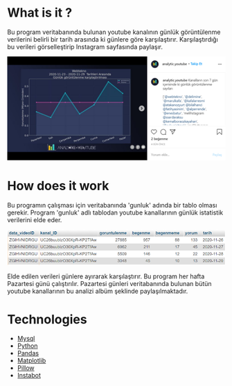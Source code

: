 # What is it ?

  
Bu program veritabanında bulunan youtube kanalının günlük görüntülenme verilerini belirli bir tarih arasında ki günlere göre karşılaştırır. Karşılaştırdığı bu verileri görselleştirip Instagram sayfasında paylaşır. 


![enter image description here](https://github.com/MrSipahi/Youtube_weekly_analysis/blob/main/photo/post.PNG?raw=true)


# How does it work

Bu programın çalışması için veritabanında 'gunluk' adında bir tablo olması gerekir. Program 'gunluk' adlı tablodan youtube kanallarının günlük istatistik verilerini elde eder.

 ![enter image description here](https://github.com/MrSipahi/Youtube_Top_List/blob/main/photo/gunluk_table.PNG?raw=true)


Elde edilen verileri günlere ayırarak karşılaştırır. Bu program her hafta Pazartesi günü çalıştırılır. Pazartesi günleri veritabanında bulunan bütün youtube kanallarının bu analizi albüm şeklinde paylaşılmaktadır. 




#  Technologies

 - [Mysql](https://www.mysql.com/)
 - [Python](https://www.python.org/)
 - [Pandas](https://pypi.org/project/pandas/)
 - [Matplotlib](https://pypi.org/project/matplotlib/)
 - [Pillow](https://pypi.org/project/Pillow/)
 - [Instabot](https://pypi.org/project/instabot/)


 

